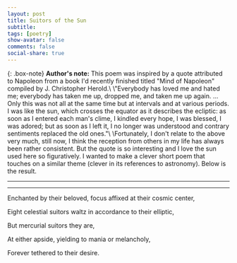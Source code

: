 ```yaml
---
layout: post
title: Suitors of the Sun
subtitle: 
tags: [poetry]
show-avatar: false
comments: false
social-share: true
---
```


{: .box-note}
**Author's note:** This poem was inspired by a quote attributed to Napoleon from a book I'd recently finished titled "Mind of Napoleon" compiled by J. Christopher Herold.\\
\\"Everybody has loved me and hated me; everybody has taken me up, dropped me, and taken me up again. ... Only this was not all at the same time but at intervals and at various periods. I was like the sun, which crosses the equator as it describes the ecliptic: as soon as I entered each man's clime, I kindled every hope, I was blessed, I was adored; but as soon as I left it, I no longer was understood and contrary sentiments replaced the old ones."\\
\\Fortunately, I don't relate to the above very much, still now, I think the reception from others in my life has always been rather consistent. But the quote is so interesting and I love the sun used here so figuratively. I wanted to make a clever short poem that touches on a similar theme (clever in its references to astronomy). Below is the result.

---
---

Enchanted by their beloved, focus affixed at their cosmic center,

Eight celestial suitors waltz in accordance to their elliptic,

But mercurial suitors they are,

At either apside, yielding to mania or melancholy,

Forever tethered to their desire.

